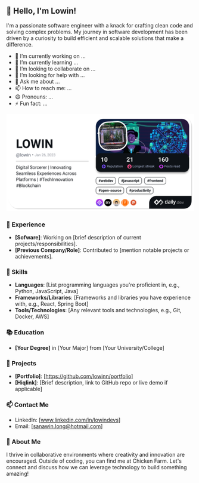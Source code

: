 ## 👋 Hello, I'm Lowin!

I'm a passionate software engineer with a knack for crafting clean code and solving complex problems. My journey in software development has been driven by a curiosity to build efficient and scalable solutions that make a difference.
- 🔭 I’m currently working on ...
- 🌱 I’m currently learning ...
- 👯 I’m looking to collaborate on ...
- 🤔 I’m looking for help with ...
- 💬 Ask me about ...
- 📫 How to reach me: ...
- 😄 Pronouns: ...
- ⚡ Fun fact: ...

<a href="https://app.daily.dev/lowin"><img src="./lowindevcard.png?type=wide&r=tel" width="652" alt="LOWIN's Dev Card"/></a>

### 💼 Experience
- **[Sofware]**: Working on [brief description of current projects/responsibilities].
- **[Previous Company/Role]**: Contributed to [mention notable projects or achievements].

### 🌟 Skills
- **Languages**: [List programming languages you're proficient in, e.g., Python, JavaScript, Java]
- **Frameworks/Libraries**: [Frameworks and libraries you have experience with, e.g., React, Spring Boot]
- **Tools/Technologies**: [Any relevant tools and technologies, e.g., Git, Docker, AWS]

### 📚 Education
- **[Your Degree]** in [Your Major] from [Your University/College]

### 🚀 Projects
- **[Portfolio]**: [https://github.com/lowinn/portfolio]
- **[Hiqlink]**: [Brief description, link to GitHub repo or live demo if applicable]

### 📫 Contact Me
- LinkedIn: [www.linkedin.com/in/lowindevs]
- Email: [sanawin.long@hotmail.com]

### 💬 About Me
I thrive in collaborative environments where creativity and innovation are encouraged. Outside of coding, you can find me at Chicken Farm. Let's connect and discuss how we can leverage technology to build something amazing!

